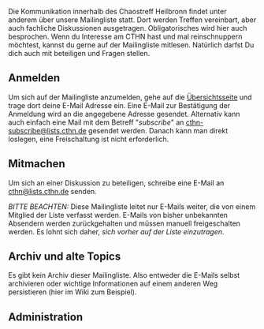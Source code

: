 Die Kommunikation innerhalb des Chaostreff Heilbronn findet unter anderem über unsere Mailingliste statt. Dort werden Treffen vereinbart, aber auch fachliche Diskussionen ausgetragen. Obligatorisches wird hier auch besprochen. Wenn du Interesse am CTHN hast und mal reinschnuppern möchtest, kannst du gerne auf der Mailingliste mitlesen. Natürlich darfst Du dich auch mit beteiligen und Fragen stellen.


## Anmelden
Um sich auf der Mailingliste anzumelden, gehe auf die [Übersichtsseite](/https://lists.schokokeks.org/mailman/listinfo.cgi/cthn) und trage dort deine E-Mail Adresse ein. Eine E-Mail zur Bestätigung der Anmeldung wird an die angegebene Adresse gesendet. Alternativ kann auch einfach eine Mail mit dem Betreff "*subscribe*" an [cthn-subscribe@lists.cthn.de](/Mailto:cthn-subscribe@lists.cthn.de) gesendet werden. Danach kann man direkt loslegen, eine Freischaltung ist nicht erforderlich.


## Mitmachen

Um sich an einer Diskussion zu beteiligen, schreibe eine E-Mail an [cthn@lists.cthn.de](/Mailto:cthn@lists.cthn.de) senden.


*BITTE BEACHTEN:* Diese Mailingliste leitet nur E-Mails weiter, die von einem Mitglied der Liste verfasst werden. E-Mails von bisher unbekannten Absendern werden zurückgehalten und müssen manuell freigeschalten werden. Es lohnt sich daher, *sich vorher auf der Liste einzutragen*.


## Archiv und alte Topics

Es gibt kein Archiv dieser Mailingliste. Also entweder die E-Mails selbst archivieren oder wichtige Informationen auf einem anderen Weg persistieren (hier im Wiki zum Beispiel).


## Administration